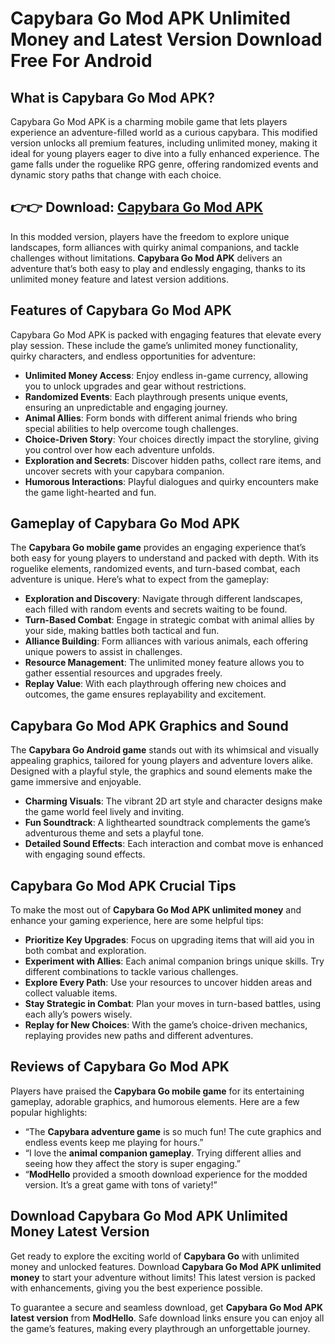 # Capybara Go Mod APK Unlimited Money and Latest Version Download Free For Android

## What is Capybara Go Mod APK?

Capybara Go Mod APK is a charming mobile game that lets players experience an adventure-filled world as a curious capybara. This modified version unlocks all premium features, including unlimited money, making it ideal for young players eager to dive into a fully enhanced experience. The game falls under the roguelike RPG genre, offering randomized events and dynamic story paths that change with each choice.

## 👉👉 Download: [Capybara Go Mod APK](https://modhello.com/capybara-go/)

In this modded version, players have the freedom to explore unique landscapes, form alliances with quirky animal companions, and tackle challenges without limitations. **Capybara Go Mod APK** delivers an adventure that’s both easy to play and endlessly engaging, thanks to its unlimited money feature and latest version additions.

## Features of Capybara Go Mod APK

Capybara Go Mod APK is packed with engaging features that elevate every play session. These include the game’s unlimited money functionality, quirky characters, and endless opportunities for adventure:

- **Unlimited Money Access**: Enjoy endless in-game currency, allowing you to unlock upgrades and gear without restrictions.
- **Randomized Events**: Each playthrough presents unique events, ensuring an unpredictable and engaging journey.
- **Animal Allies**: Form bonds with different animal friends who bring special abilities to help overcome tough challenges.
- **Choice-Driven Story**: Your choices directly impact the storyline, giving you control over how each adventure unfolds.
- **Exploration and Secrets**: Discover hidden paths, collect rare items, and uncover secrets with your capybara companion.
- **Humorous Interactions**: Playful dialogues and quirky encounters make the game light-hearted and fun.

## Gameplay of Capybara Go Mod APK

The **Capybara Go mobile game** provides an engaging experience that’s both easy for young players to understand and packed with depth. With its roguelike elements, randomized events, and turn-based combat, each adventure is unique. Here’s what to expect from the gameplay:

- **Exploration and Discovery**: Navigate through different landscapes, each filled with random events and secrets waiting to be found.
- **Turn-Based Combat**: Engage in strategic combat with animal allies by your side, making battles both tactical and fun.
- **Alliance Building**: Form alliances with various animals, each offering unique powers to assist in challenges.
- **Resource Management**: The unlimited money feature allows you to gather essential resources and upgrades freely.
- **Replay Value**: With each playthrough offering new choices and outcomes, the game ensures replayability and excitement.

## Capybara Go Mod APK Graphics and Sound

The **Capybara Go Android game** stands out with its whimsical and visually appealing graphics, tailored for young players and adventure lovers alike. Designed with a playful style, the graphics and sound elements make the game immersive and enjoyable.

- **Charming Visuals**: The vibrant 2D art style and character designs make the game world feel lively and inviting.
- **Fun Soundtrack**: A lighthearted soundtrack complements the game’s adventurous theme and sets a playful tone.
- **Detailed Sound Effects**: Each interaction and combat move is enhanced with engaging sound effects.

## Capybara Go Mod APK Crucial Tips

To make the most out of **Capybara Go Mod APK unlimited money** and enhance your gaming experience, here are some helpful tips:

- **Prioritize Key Upgrades**: Focus on upgrading items that will aid you in both combat and exploration.
- **Experiment with Allies**: Each animal companion brings unique skills. Try different combinations to tackle various challenges.
- **Explore Every Path**: Use your resources to uncover hidden areas and collect valuable items.
- **Stay Strategic in Combat**: Plan your moves in turn-based battles, using each ally’s powers wisely.
- **Replay for New Choices**: With the game’s choice-driven mechanics, replaying provides new paths and different adventures.

## Reviews of Capybara Go Mod APK

Players have praised the **Capybara Go mobile game** for its entertaining gameplay, adorable graphics, and humorous elements. Here are a few popular highlights:

- “The **Capybara adventure game** is so much fun! The cute graphics and endless events keep me playing for hours.”
- “I love the **animal companion gameplay**. Trying different allies and seeing how they affect the story is super engaging.”
- “**ModHello** provided a smooth download experience for the modded version. It’s a great game with tons of variety!”

## Download Capybara Go Mod APK Unlimited Money Latest Version

Get ready to explore the exciting world of **Capybara Go** with unlimited money and unlocked features. Download **Capybara Go Mod APK unlimited money** to start your adventure without limits! This latest version is packed with enhancements, giving you the best experience possible.

To guarantee a secure and seamless download, get **Capybara Go Mod APK latest version** from **ModHello**. Safe download links ensure you can enjoy all the game’s features, making every playthrough an unforgettable journey.
